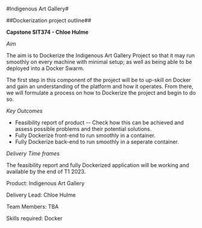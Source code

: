 #Indigenous Art Gallery#

##Dockerization project outline##

**Capstone SIT374 - Chloe Hulme**

*Aim*

The aim is to Dockerize the Indigenous Art Gallery Project so that it may run smoothly on every machine with minimal setup; as well as being able to be deployed into a Docker Swarm.

The first step in this component of the project will be to up-skill on Docker and gain an understanding of the platform and how it operates. From there, we will formulate a process on how to Dockerize the project and begin to do so.

*Key Outcomes*

-   Feasibility report of product -- Check how this can be achieved and assess possible problems and their potential solutions.
-   Fully Dockerize front-end to run smoothly in a container.
-   Fully Dockerize back-end to run smoothly in a seperate container.

*Delivery Time frames*

The feasibility report and fully Dockerized application will be working and available by the end of T1 2023.

Product: Indigenous Art Gallery

Delivery Lead: Chloe Hulme

Team Members: TBA

Skills required: Docker
